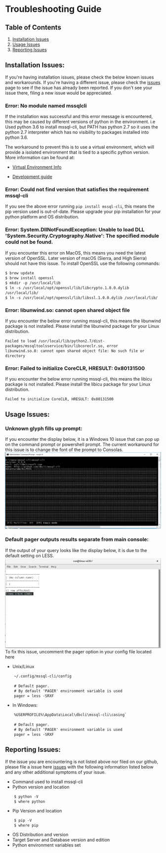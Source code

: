 Troubleshooting Guide
========================================
## Table of Contents
1. [Installation Issues](#Installation_Issues)
2. [Usage Issues](#Usage_Issues)
3. [Reporting Issues](#Reporting_Issues)

## <a name="Installation_Issues"></a>Installation Issues:

If you're having installation issues, please check the below known issues and workarounds.  If you're having a different issue, please check the [issues](https://github.com/dbcli/mssql-cli/issues) page to see if the issue has already been reported.  If you don't see your issue there, filing a new issue would be appreciated.

### Error: No module named mssqlcli
If the installation was successful and this error message is encountered, this may be caused by different versions of python in the environment.
i.e Used python 3.6 to install mssql-cli, but PATH has python 2.7 so it uses the python 2.7 interpreter which has no visibility to packages installed into python 3.6.

The workaround to prevent this is to use a virtual environment, which will provide a isolated environment that is tied to a specific python version.
More information can be found at:

- [Virtual Environment Info](virtual_environment_info.md)

- [Development guide](development_guide.md#Environment_Setup)

### Error: Could not find version that satisfies the requirement mssql-cli
If you see the above error running `pip install mssql-cli`, this means the pip version used is out-of-date.  Please upgrade your pip installation for your python platform and OS distribution. 

### Error: System.DllNotFoundException: Unable to load DLL 'System.Security.Cryptography.Native': The specified module could not be found.
If you encounter this error on MacOS, this means you need the latest version of OpenSSL. Later version of macOS (Sierra, and High Sierra) should not have this issue.  To install OpenSSL use the following commands:
```shell
$ brew update
$ brew install openssl
$ mkdir -p /usr/local/lib
$ ln -s /usr/local/opt/openssl/lib/libcrypto.1.0.0.dylib /usr/local/lib/
$ ln -s /usr/local/opt/openssl/lib/libssl.1.0.0.dylib /usr/local/lib/
```

### Error: libunwind.so: cannot open shared object file
If you encounter the below error running mssql-cli, this means the libunwind package is not installed.  Please install the libunwind package for your Linux distribution.
```shell
Failed to load /usr/local/lib/python2.7/dist-packages/mssqltoolsservice/bin/libcoreclr.so, error
libunwind.so.8: cannot open shared object file: No such file or directory
```

### Error: Failed to initialize CoreCLR, HRESULT: 0x80131500
If you encounter the below error running mssql-cli, this means the libicu package is not installed.  Please install the libicu package for your Linux distribution.
```shell
Failed to initialize CoreCLR, HRESULT: 0x80131500
```

## <a name="Usage_Issues"></a>Usage Issues:

### Unknown glyph fills up prompt:
If you encounter the display below, it is a Windows 10 issue that can pop up on the command prompt or powershell prompt.
The current workaround for this issue is to change the font of the prompt to Consolas.
![alt text](https://github.com/dbcli/mssql-cli/blob/master/screenshots/mssql-cli-display-issue.png "mssql-cli display issue")

### Default pager outputs results separate from main console:
If the output of your query looks like the display below, it is due to the default setting on LESS.
![alt text](https://github.com/dbcli/mssql-cli/blob/master/screenshots/mssql-cli-less-pager.png "mssql-cli pager issue")
To fix this issue, uncomment 
the pager option in your config file located here
* Unix/Linux
```
    ~/.config/mssql-cli/config
    
    # Default pager.
    # By default 'PAGER' environment variable is used
    pager = less -SRXF
```
* In Windows: 
```
    %USERPROFILE%\AppData\Local\dbcli\mssql-cli\casing`
    
    # Default pager.
    # By default 'PAGER' environment variable is used
    pager = less -SRXF
```

## <a name="Reporting_Issues"></a>Reporting Issues:
If the issue you are encountering is not listed above nor filed on our github, please file a issue here [issues](#https://github.com/dbcli/mssql-cli/issues) with the following information listed below and any other additional symptoms of your issue.

* Command used to install mssql-cli
* Python version and location
```
    $ python -V 
    $ where python 
```
* Pip Version and location
```
    $ pip -V
    $ where pip
```
* OS Distribution and version
* Target Server and Database version and edition
* Python environment variables set
